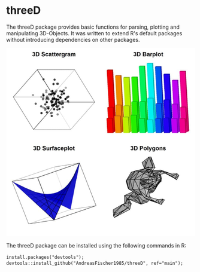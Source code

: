 # threeD
The threeD package provides basic functions for parsing, plotting and manipulating 3D-Objects. It was written to extend R's default packages without introducing dependencies on other packages.

![exemplary plots](plotsThreeD.jpg "exemplary plots")

The threeD package can be installed using the following commands in R:

```
install.packages("devtools");
devtools::install_github("AndreasFischer1985/threeD", ref="main");
```
